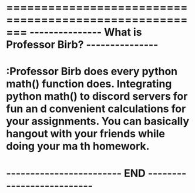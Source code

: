 =======================================================
--------------- What is Professor Birb? ---------------
=======================================================
:Professor Birb does every python math() function does.
Integrating python math() to discord servers for fun an
d convenient calculations for your assignments. You can
basically hangout with your friends while doing your ma
th homework.
=======================================================
------------------------ END --------------------------
=======================================================

